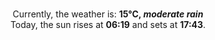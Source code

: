 <p  align="center"><br/>Currently, the weather is: <b> 15°C, <i>moderate rain</i></b></br>Today, the sun rises at <b>06:19</b> and sets at <b>17:43</b>.</p>